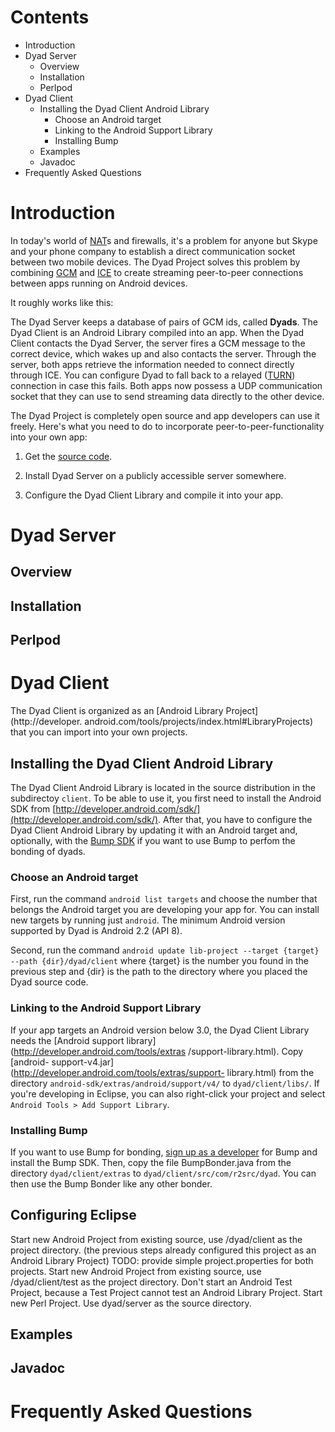 # Contents

  * Introduction
  * Dyad Server
    * Overview
    * Installation
    * Perlpod
  * Dyad Client
    * Installing the Dyad Client Android Library
      * Choose an Android target
      * Linking to the Android Support Library
      * Installing Bump
    * Examples
    * Javadoc
  * Frequently Asked Questions

# Introduction

In today's world of
[NAT](http://en.wikipedia.org/wiki/Network_address_translation)s and
firewalls, it's a problem for anyone but Skype and your phone company to
establish a direct communication socket between two mobile devices. The Dyad
Project solves this problem by combining
[GCM](http://developer.android.com/guide/google/gcm/index.html) and
[ICE](http://tools.ietf.org/html/rfc5245) to create streaming peer-to-peer
connections between apps running on Android devices.

It roughly works like this:

The Dyad Server keeps a database of pairs of GCM ids, called **Dyads**. The
Dyad Client is an Android Library compiled into an app. When the Dyad Client
contacts the Dyad Server, the server fires a GCM message to the correct
device, which wakes up and also contacts the server. Through the server, both
apps retrieve the information needed to connect directly through ICE. You can
configure Dyad to fall back to a relayed
([TURN](http://en.wikipedia.org/wiki/TURN)) connection in case this fails.
Both apps now possess a UDP communication socket that they can use to send
streaming data directly to the other device.

The Dyad Project is completely open source and app developers can use it
freely. Here's what you need to do to incorporate peer-to-peer-functionality
into your own app:

  1. Get the [source code](http://github.com/r2src/dyad/). 

  2. Install Dyad Server on a publicly accessible server somewhere. 

  3. Configure the Dyad Client Library and compile it into your app. 

# Dyad Server

## Overview

## Installation

## Perlpod

# Dyad Client

The Dyad Client is organized as an [Android Library Project](http://developer.
android.com/tools/projects/index.html#LibraryProjects) that you can import
into your own projects.

## Installing the Dyad Client Android Library

The Dyad Client Android Library is located in the source distribution in the
subdirectoy `client`. To be able to use it, you first need to install the
Android SDK from
[http://developer.android.com/sdk/](http://developer.android.com/sdk/). After
that, you have to configure the Dyad Client Android Library by updating it
with an Android target and, optionally, with the [Bump
SDK](http://bu.mp/company/api) if you want to use Bump to perfom the bonding
of dyads.

### Choose an Android target

First, run the command `android list targets` and choose the number that
belongs the Android target you are developing your app for. You can install
new targets by running just `android`. The minimum Android version supported
by Dyad is Android 2.2 (API 8).

Second, run the command `android update lib-project --target {target} --path
{dir}/dyad/client` where {target} is the number you found in the previous step
and {dir} is the path to the directory where you placed the Dyad source code.

### Linking to the Android Support Library

If your app targets an Android version below 3.0, the Dyad Client Library
needs the [Android support library](http://developer.android.com/tools/extras
/support-library.html). Copy [android-
support-v4.jar](http://developer.android.com/tools/extras/support-
library.html) from the directory `android-sdk/extras/android/support/v4/` to
`dyad/client/libs/`. If you're developing in Eclipse, you can also right-click
your project and select `Android Tools > Add Support Library`.

### Installing Bump

If you want to use Bump for bonding, [sign up as a
developer](http://bu.mp/company/api) for Bump and install the Bump SDK. Then,
copy the file BumpBonder.java from the directory `dyad/client/extras` to
`dyad/client/src/com/r2src/dyad`. You can then use the Bump Bonder like any
other bonder.

## Configuring Eclipse

Start new Android Project from existing source, use /dyad/client as the
project directory. (the previous steps already configured this project as an
Android Library Project) TODO: provide simple project.properties for both
projects. Start new Android Project from existing source, use
/dyad/client/test as the project directory. Don't start an Android Test
Project, because a Test Project cannot test an Android Library Project. Start
new Perl Project. Use dyad/server as the source directory.

## Examples

## Javadoc

# Frequently Asked Questions
